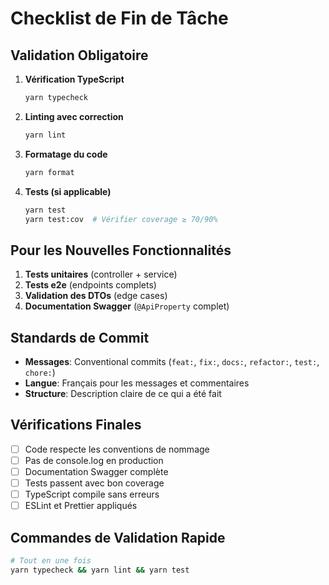 # Checklist de Fin de Tâche

## Validation Obligatoire
1. **Vérification TypeScript**
   ```bash
   yarn typecheck
   ```

2. **Linting avec correction**
   ```bash
   yarn lint
   ```

3. **Formatage du code**
   ```bash
   yarn format
   ```

4. **Tests (si applicable)**
   ```bash
   yarn test
   yarn test:cov  # Vérifier coverage ≥ 70/90%
   ```

## Pour les Nouvelles Fonctionnalités
1. **Tests unitaires** (controller + service)
2. **Tests e2e** (endpoints complets)
3. **Validation des DTOs** (edge cases)
4. **Documentation Swagger** (`@ApiProperty` complet)

## Standards de Commit
- **Messages**: Conventional commits (`feat:`, `fix:`, `docs:`, `refactor:`, `test:`, `chore:`)
- **Langue**: Français pour les messages et commentaires
- **Structure**: Description claire de ce qui a été fait

## Vérifications Finales
- [ ] Code respecte les conventions de nommage
- [ ] Pas de console.log en production
- [ ] Documentation Swagger complète
- [ ] Tests passent avec bon coverage
- [ ] TypeScript compile sans erreurs
- [ ] ESLint et Prettier appliqués

## Commandes de Validation Rapide
```bash
# Tout en une fois
yarn typecheck && yarn lint && yarn test
```